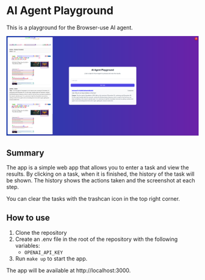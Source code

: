 # AI Agent Playground

This is a playground for the Browser-use AI agent.

![Main Page](https://github.com/jaypyles/ai-agent-playground/blob/main/docs/main_page.png)


## Summary

The app is a simple web app that allows you to enter a task and view the results. By clicking on a task, when it is finished, the history of the task will be shown. The history shows the actions taken and the screenshot at each step. 

You can clear the tasks with the trashcan icon in the top right corner.

## How to use

1. Clone the repository
2. Create an .env file in the root of the repository with the following variables:
   - `OPENAI_API_KEY`
3. Run `make up` to start the app.

The app will be available at http://localhost:3000.


